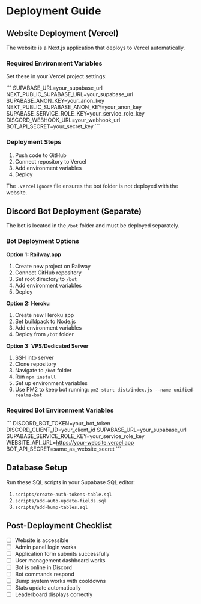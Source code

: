 # Deployment Guide

## Website Deployment (Vercel)

The website is a Next.js application that deploys to Vercel automatically.

### Required Environment Variables

Set these in your Vercel project settings:

\`\`\`
SUPABASE_URL=your_supabase_url
NEXT_PUBLIC_SUPABASE_URL=your_supabase_url
SUPABASE_ANON_KEY=your_anon_key
NEXT_PUBLIC_SUPABASE_ANON_KEY=your_anon_key
SUPABASE_SERVICE_ROLE_KEY=your_service_role_key
DISCORD_WEBHOOK_URL=your_webhook_url
BOT_API_SECRET=your_secret_key
\`\`\`

### Deployment Steps

1. Push code to GitHub
2. Connect repository to Vercel
3. Add environment variables
4. Deploy

The `.vercelignore` file ensures the bot folder is not deployed with the website.

## Discord Bot Deployment (Separate)

The bot is located in the `/bot` folder and must be deployed separately.

### Bot Deployment Options

**Option 1: Railway.app**
1. Create new project on Railway
2. Connect GitHub repository
3. Set root directory to `/bot`
4. Add environment variables
5. Deploy

**Option 2: Heroku**
1. Create new Heroku app
2. Set buildpack to Node.js
3. Add environment variables
4. Deploy from `/bot` folder

**Option 3: VPS/Dedicated Server**
1. SSH into server
2. Clone repository
3. Navigate to `/bot` folder
4. Run `npm install`
5. Set up environment variables
6. Use PM2 to keep bot running: `pm2 start dist/index.js --name unified-realms-bot`

### Required Bot Environment Variables

\`\`\`
DISCORD_BOT_TOKEN=your_bot_token
DISCORD_CLIENT_ID=your_client_id
SUPABASE_URL=your_supabase_url
SUPABASE_SERVICE_ROLE_KEY=your_service_role_key
WEBSITE_API_URL=https://your-website.vercel.app
BOT_API_SECRET=same_as_website_secret
\`\`\`

## Database Setup

Run these SQL scripts in your Supabase SQL editor:

1. `scripts/create-auth-tokens-table.sql`
2. `scripts/add-auto-update-fields.sql`
3. `scripts/add-bump-tables.sql`

## Post-Deployment Checklist

- [ ] Website is accessible
- [ ] Admin panel login works
- [ ] Application form submits successfully
- [ ] User management dashboard works
- [ ] Bot is online in Discord
- [ ] Bot commands respond
- [ ] Bump system works with cooldowns
- [ ] Stats update automatically
- [ ] Leaderboard displays correctly
